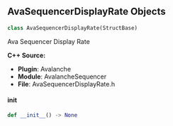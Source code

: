 ## AvaSequencerDisplayRate Objects

```python
class AvaSequencerDisplayRate(StructBase)
```

Ava Sequencer Display Rate

**C++ Source:**

- **Plugin**: Avalanche
- **Module**: AvalancheSequencer
- **File**: AvaSequencerDisplayRate.h

<a id="unreal.AvaSequencerDisplayRate.__init__"></a>

#### __init__

```python
def __init__() -> None
```

<a id="unreal.AvaFont"></a>